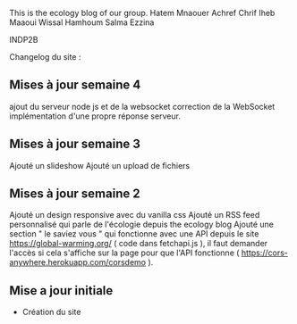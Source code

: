 This is the ecology blog of our group.
Hatem Mnaouer
Achref Chrif
Iheb Maaoui
Wissal Hamhoum
Salma Ezzina

INDP2B

Changelog du site :
## Mises à jour semaine 4
ajout du serveur node js et de la websocket
correction de la WebSocket implémentation d'une propre réponse serveur.

## Mises à jour semaine 3
Ajouté un slideshow
Ajouté un upload de fichiers

## Mises à jour semaine 2
Ajouté un design responsive avec du vanilla css
Ajouté un RSS feed personnalisé qui parle de l'écologie depuis the ecology blog
Ajouté une section " le saviez vous " qui fonctionne avec une API depuis le site https://global-warming.org/ ( code dans fetchapi.js ), il faut demander l'accès si cela s'affiche sur la page pour que l'API fonctionne ( https://cors-anywhere.herokuapp.com/corsdemo ).

## Mise a jour initiale
- Création du site